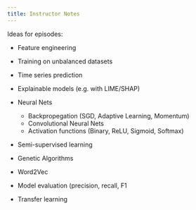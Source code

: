 ```yaml
---
title: Instructor Notes
---
```


Ideas for episodes:

- Feature engineering
- Training on unbalanced datasets
- Time series prediction
- Explainable models (e.g. with LIME/SHAP)
- Neural Nets

  - Backpropegation (SGD, Adaptive Learning, Momentum)
  - Convolutional Neural Nets
  - Activation functions (Binary, ReLU, Sigmoid, Softmax)

- Semi-supervised learning
- Genetic Algorithms
- Word2Vec
- Model evaluation (precision, recall, F1
- Transfer learning